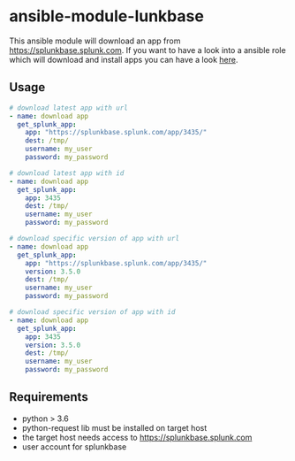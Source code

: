 # ansible-module-lunkbase

This ansible module will download an app from https://splunkbase.splunk.com.
If you want to have a look into a ansible role which will download and install apps you can have a look [here](https://github.com/M3NIX/ansible-role-splunkbase.git).

## Usage
```yaml
# download latest app with url
- name: download app
  get_splunk_app:
    app: "https://splunkbase.splunk.com/app/3435/"
    dest: /tmp/
    username: my_user
    password: my_password

# download latest app with id
- name: download app
  get_splunk_app:
    app: 3435
    dest: /tmp/
    username: my_user
    password: my_password

# download specific version of app with url
- name: download app
  get_splunk_app:
    app: "https://splunkbase.splunk.com/app/3435/"
    version: 3.5.0
    dest: /tmp/
    username: my_user
    password: my_password

# download specific version of app with id
- name: download app
  get_splunk_app:
    app: 3435
    version: 3.5.0
    dest: /tmp/
    username: my_user
    password: my_password
```

## Requirements

- python > 3.6
- python-request lib must be installed on target host
- the target host needs access to https://splunkbase.splunk.com
- user account for splunkbase
